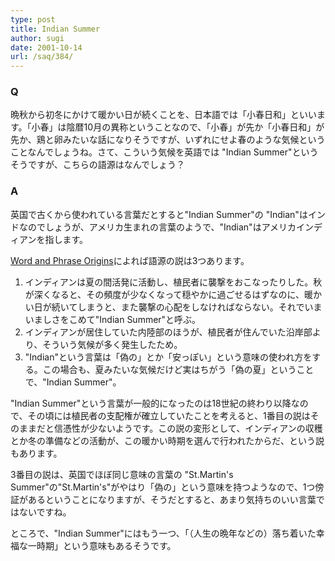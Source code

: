 ```yaml
---
type: post
title: Indian Summer
author: sugi
date: 2001-10-14
url: /saq/384/
---
```

### Q 

晩秋から初冬にかけて暖かい日が続くことを、日本語では「小春日和」といいます。「小春」は陰暦10月の異称ということなので、「小春」が先か「小春日和」が先か、鶏と卵みたいな話になりそうですが、いずれにせよ春のような気候ということなんでしょうね。さて、こういう気候を英語では "Indian Summer"というそうですが、こちらの語源はなんでしょう？

### A 

英国で古くから使われている言葉だとすると"Indian Summer"の "Indian"はインドなのでしょうが、アメリカ生まれの言葉のようで、"Indian"はアメリカインディアンを指します。

<a href="http://www.uselessknowledge.com/word/indian.shtml" onclick="_gaq.push(['_trackEvent', 'outbound-article', 'http://www.uselessknowledge.com/word/indian.shtml', 'Word and Phrase Origins']);" >Word and Phrase Origins</a>によれば語源の説は3つあります。

  1. インディアンは夏の間活発に活動し、植民者に襲撃をおこなったりした。秋が深くなると、その頻度が少なくなって穏やかに過ごせるはずなのに、暖かい日が続いてしまうと、また襲撃の心配をしなければならない。それでいまいましさをこめて"Indian Summer"と呼ぶ。
  2. インディアンが居住していた内陸部のほうが、植民者が住んでいた沿岸部より、そういう気候が多く発生したため。
  3. "Indian"という言葉は「偽の」とか「安っぽい」という意味の使われ方をする。この場合も、夏みたいな気候だけど実はちがう「偽の夏」ということで、"Indian Summer"。

"Indian Summer"という言葉が一般的になったのは18世紀の終わり以降なので、その頃には植民者の支配権が確立していたことを考えると、1番目の説はそのままだと信憑性が少ないようです。この説の変形として、インディアンの収穫とか冬の準備などの活動が、この暖かい時期を選んで行われたからだ、という説もあります。

3番目の説は、英国でほぼ同じ意味の言葉の "St.Martin's Summer"の"St.Martin's"がやはり「偽の」という意味を持つようなので、1つ傍証があるということになりますが、そうだとすると、あまり気持ちのいい言葉ではないですね。

ところで、"Indian Summer"にはもう一つ、「（人生の晩年などの）落ち着いた幸福な一時期」という意味もあるそうです。
